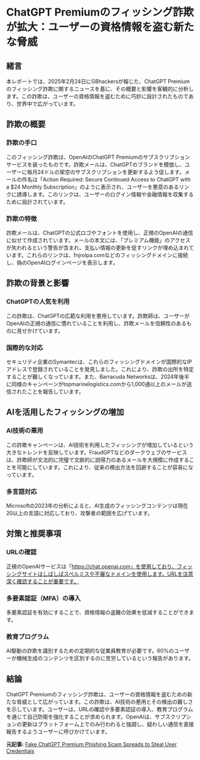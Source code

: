 # ChatGPT Premiumのフィッシング詐欺が拡大：ユーザーの資格情報を盗む新たな脅威

## 緒言

本レポートでは、2025年2月24日にGBhackersが報じた、ChatGPT Premiumのフィッシング詐欺に関するニュースを基に、その概要と影響を客観的に分析します。この詐欺は、ユーザーの資格情報を盗むために巧妙に設計されたものであり、世界中で広がっています。

## 詐欺の概要

### 詐欺の手口

このフィッシング詐欺は、OpenAIのChatGPT Premiumのサブスクリプションサービスを装ったものです。詐欺メールは、ChatGPTのブランドを模倣し、ユーザーに毎月24ドルの架空のサブスクリプションを更新するよう促します。メールの件名は「Action Required: Secure Continued Access to ChatGPT with a $24 Monthly Subscription」のように表示され、ユーザーを悪意のあるリンクに誘導します。このリンクは、ユーザーのログイン情報や金融情報を収集するために設計されています。

### 詐欺の特徴

詐欺メールは、ChatGPTの公式ロゴやフォントを使用し、正規のOpenAIの通信に似せて作成されています。メールの本文には、「プレミアム機能」のアクセスが失われるという警告が含まれ、支払い情報の更新を促すリンクが埋め込まれています。これらのリンクは、fnjrolpa.comなどのフィッシングドメインに接続し、偽のOpenAIログインページを表示します。

## 詐欺の背景と影響

### ChatGPTの人気を利用

この詐欺は、ChatGPTの広範な利用を悪用しています。詐欺師は、ユーザーがOpenAIの正規の通信に慣れていることを利用し、詐欺メールを信頼性のあるものに見せかけています。

### 国際的な対応

セキュリティ企業のSymantecは、これらのフィッシングドメインが国際的なIPアドレスで登録されていることを発見しました。これにより、詐欺の出所を特定することが難しくなっています。また、Barracuda Networksは、2024年後半に同様のキャンペーンがtopmarinelogistics.comから1,000通以上のメールが送信されたことを報告しています。

## AIを活用したフィッシングの増加

### AI技術の悪用

この詐欺キャンペーンは、AI技術を利用したフィッシングが増加しているという大きなトレンドを反映しています。FraudGPTなどのダークウェブのサービスは、詐欺師が文法的に完璧で文脈的に説得力のあるメールを大規模に作成することを可能にしています。これにより、従来の検出方法を回避することが容易になっています。

### 多言語対応

Microsoftの2023年の分析によると、AI生成のフィッシングコンテンツは現在20以上の言語に対応しており、攻撃者の範囲を広げています。

## 対策と推奨事項

### URLの確認

正規のOpenAIサービスは「https://chat.openai.com」を使用しており、フィッシングサイトはしばしばスペルミスや不審なドメインを使用します。URLを注意深く確認することが重要です。

### 多要素認証（MFA）の導入

多要素認証を有効にすることで、資格情報の盗難の効果を低減することができます。

### 教育プログラム

AI駆動の詐欺を識別するための定期的な従業員教育が必要です。60%のユーザーが機械生成のコンテンツを区別するのに苦労しているという報告があります。

## 結論

ChatGPT Premiumのフィッシング詐欺は、ユーザーの資格情報を盗むための新たな脅威として広がっています。この詐欺は、AI技術の悪用とその検出の難しさを示しています。ユーザーは、URLの確認や多要素認証の導入、教育プログラムを通じて自己防衛を強化することが求められます。OpenAIは、サブスクリプションの更新はプラットフォーム上でのみ行われると強調し、疑わしい通信を直接報告するようユーザーに呼びかけています。

**元記事:** [Fake ChatGPT Premium Phishing Scam Spreads to Steal User Credentials](https://gbhackers.com/fake-chatgpt-premium-phishing-scam/)